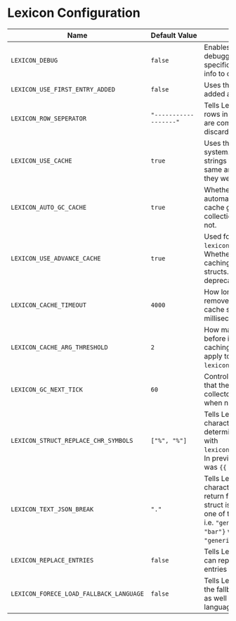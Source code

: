# Lexicon Configuration

|Name|<nobr>Default Value</nobr>|Purpose|
|---|---|---|
|`LEXICON_DEBUG`|`false`|Enables Lexicons debugging (outputs specific errors or extra info to console).|
|`LEXICON_USE_FIRST_ENTRY_ADDED`|`false`|Uses the first entry added automatically.|
|`LEXICON_ROW_SEPERATOR`|`"------------------"`|Tells Lexicon which rows in a CSV format are comments and discards them.|
|`LEXICON_USE_CACHE`|`true`|Uses the cache system. Searching for strings that match the same arguments as they were called.|
|`LEXICON_AUTO_GC_CACHE`|`true`|Whether to automatically run the cache garbage collection system or not.|
|`LEXICON_USE_ADVANCE_CACHE`|`true`|Used for `lexicon_text_struct()`. Whether to include caching changing structs. Setting deprecated.|
|`LEXICON_CACHE_TIMEOUT`|`4000`|How long before it gets removed from the cache system, in milliseconds.|
|`LEXICON_CACHE_ARG_THRESHOLD`|`2`|How many arguments before it starts caching. This doesn't apply to `lexicon_text_struct()`.|
|`LEXICON_GC_NEXT_TICK`|`60`|Controller to ensure that the cache garbage collector triggers only when necessary. |
|`LEXICON_STRUCT_REPLACE_CHR_SYMBOLS`|`["%", "%"]`|Tells Lexicon what characters are used to determine a variable with `lexicon_text_struct()`. In previous versions it was `{{ }}` by default.|
|`LEXICON_TEXT_JSON_BREAK`|`"."`|Tells Lexicon what character it should return for when a struct is defined within one of the text entries. i.e. `"generic": {"foo": "bar"}` would become `"generic.foo"`.|
|`LEXICON_REPLACE_ENTRIES`|`false`|Tells Lexicon that it can replace duplicate entries with new ones.|
|`LEXICON_FORECE_LOAD_FALLBACK_LANGUAGE`|`false`|Tells Lexicon to include the fallback language as well when switching languages.|
